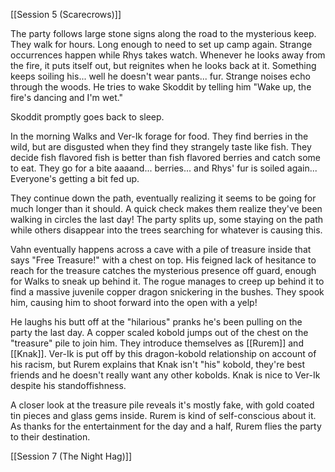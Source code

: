 [[Session 5 (Scarecrows)]]

The party follows large stone signs along the road to the mysterious keep. They walk for hours. Long enough to need to set up camp again. Strange occurrences happen while Rhys takes watch. Whenever he looks away from the fire, it puts itself out, but reignites when he looks back at it. Something keeps soiling his... well he doesn't wear pants... fur. Strange noises echo through the woods. He tries to wake Skoddit by telling him "Wake up, the fire's dancing and I'm wet."

Skoddit promptly goes back to sleep.

In the morning Walks and Ver-Ik forage for food. They find berries in the wild, but are disgusted when they find they strangely taste like fish. They decide fish flavored fish is better than fish flavored berries and catch some to eat. They go for a bite aaaand... berries... and Rhys' fur is soiled again... Everyone's getting a bit fed up.

They continue down the path, eventually realizing it seems to be going for much longer than it should. A quick check makes them realize they've been walking in circles the last day! The party splits up, some staying on the path while others disappear into the trees searching for whatever is causing this. 

Vahn eventually happens across a cave with a pile of treasure inside that says "Free Treasure!" with a chest on top. His feigned lack of hesitance to reach for the treasure catches the mysterious presence off guard, enough for Walks to sneak up behind it. The rogue manages to creep up behind it to find a massive juvenile copper dragon snickering in the bushes. They spook him, causing him to shoot forward into the open with a yelp!

He laughs his butt off at the "hilarious" pranks he's been pulling on the party the last day. A copper scaled kobold jumps out of the chest on the "treasure" pile to join him. They introduce themselves as [[Rurem]] and [[Knak]]. Ver-Ik is put off by this dragon-kobold relationship on account of his racism, but Rurem explains that Knak isn't "his" kobold, they're best friends and he doesn't really want any other kobolds. Knak is nice to Ver-Ik despite his standoffishness.

A closer look at the treasure pile reveals it's mostly fake, with gold coated tin pieces and glass gems inside. Rurem is kind of self-conscious about it. As thanks for the entertainment for the day and a half, Rurem flies the party to their destination.

[[Session 7 (The Night Hag)]]